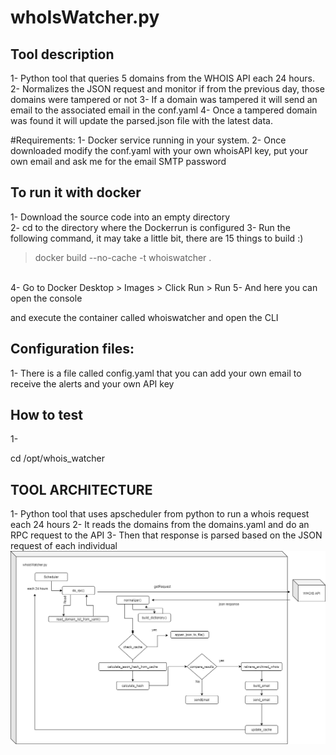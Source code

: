 # whoIsWatcher.py


## Tool description
1- Python tool that queries 5 domains from the WHOIS API each 24 hours. 
2- Normalizes the JSON request and monitor if from the previous day, those domains were tampered or not
3- If a domain was tampered it will send an email to the associated email in the conf.yaml
4- Once a tampered domain was found it will update the parsed.json file with the latest data.

#Requirements: 
1- Docker service running in your system.
2- Once downloaded modify the conf.yaml with your own whoisAPI key, put your own email and ask me for the email SMTP password


## To run it with docker
1- Download the source code into an empty directory <br>
2- cd to the directory where the Dockerrun is configured
3- Run the following command, it may take a little bit, there are 15 things to build :)
> docker build --no-cache -t whoiswatcher . 
<br>
4- Go to Docker Desktop > Images > Click Run > Run 
5- And here you can open the console

and execute the container called whoiswatcher and open the CLI

## Configuration files:
1- There is a file called config.yaml that you can add your own email to receive the alerts and your own API key

## How to test
1-

cd /opt/whois_watcher

## TOOL ARCHITECTURE
1- Python tool that uses apscheduler from python to run a whois request each 24 hours
2- It reads the domains from the domains.yaml and do an RPC request to the API
3- Then that response is parsed based on the JSON request of each individual 
![arquitecture](/media/whoisWatcherDiagram.png "Diagram")
